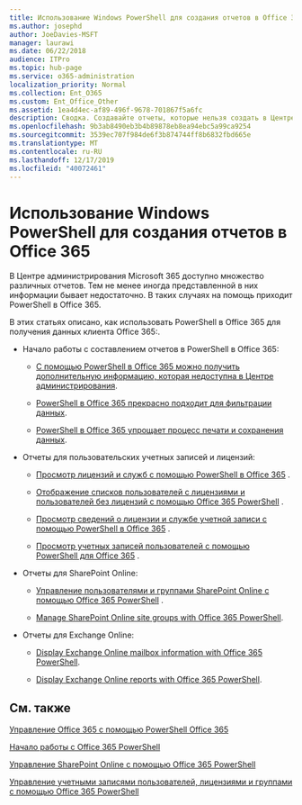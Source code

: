 ```yaml
---
title: Использование Windows PowerShell для создания отчетов в Office 365
ms.author: josephd
author: JoeDavies-MSFT
manager: laurawi
ms.date: 06/22/2018
audience: ITPro
ms.topic: hub-page
ms.service: o365-administration
localization_priority: Normal
ms.collection: Ent_O365
ms.custom: Ent_Office_Other
ms.assetid: 1ea4d4ec-af89-496f-9678-701867f5a6fc
description: Сводка. Создавайте отчеты, которые нельзя создать в Центре администрирования Microsoft 365, используя PowerShell в Office 365.
ms.openlocfilehash: 9b3ab8490eb3b4b89878eb8ea94ebc5a99ca9254
ms.sourcegitcommit: 3539ec707f984de6f3b874744ff8b6832fbd665e
ms.translationtype: MT
ms.contentlocale: ru-RU
ms.lasthandoff: 12/17/2019
ms.locfileid: "40072461"
---
```

# <a name="use-windows-powershell-to-create-reports-in-office-365"></a>Использование Windows PowerShell для создания отчетов в Office 365

В Центре администрирования Microsoft 365 доступно множество различных отчетов. Тем не менее иногда представленной в них информации бывает недостаточно. В таких случаях на помощь приходит PowerShell в Office 365.
  
В этих статьях описано, как использовать PowerShell в Office 365 для получения данных клиента Office 365:.
  
- Начало работы с составлением отчетов в PowerShell в Office 365:
    
  - [С помощью PowerShell в Office 365 можно получить дополнительную информацию, которая недоступна в Центре администрирования](https://technet.microsoft.com/library/dn568034.aspx#reveal).
    
  - [PowerShell в Office 365 прекрасно подходит для фильтрации данных](https://technet.microsoft.com/library/dn568034.aspx#filter).
    
  - [PowerShell в Office 365 упрощает процесс печати и сохранения данных](https://technet.microsoft.com/library/dn568034.aspx#printsave).
    
- Отчеты для пользовательских учетных записей и лицензий:
    
  - [Просмотр лицензий и служб с помощью PowerShell в Office 365](view-licenses-and-services-with-office-365-powershell.md) .
    
  - [Отображение списков пользователей с лицензиями и пользователей без лицензий с помощью Office 365 PowerShell](view-licensed-and-unlicensed-users-with-office-365-powershell.md) .
    
  - [Просмотр сведений о лицензии и службе учетной записи с помощью PowerShell в Office 365](view-account-license-and-service-details-with-office-365-powershell.md) .
    
  - [Просмотр учетных записей пользователей с помощью PowerShell для Office 365](view-user-accounts-with-office-365-powershell.md) .
    
- Отчеты для SharePoint Online:
    
  - [Управление пользователями и группами SharePoint Online с помощью Office 365 PowerShell](https://technet.microsoft.com/library/9680af2e-a965-4e62-92ee-da72105c7800.aspx) .
    
  - [Manage SharePoint Online site groups with Office 365 PowerShell](https://technet.microsoft.com/library/122f4099-c78d-4cce-bab0-4343b04596ae.aspx).
    
- Отчеты для Exchange Online:
    
  - [Display Exchange Online mailbox information with Office 365 PowerShell](https://technet.microsoft.com/library/13843002-56ca-4b75-81c5-84386522b01b.aspx).
    
  - [Display Exchange Online reports with Office 365 PowerShell](https://technet.microsoft.com/library/4873a063-9fc4-4ed9-826a-6e935fef61d4.aspx).
    
## <a name="see-also"></a>См. также

[Управление Office 365 с помощью PowerShell Office 365](manage-office-365-with-office-365-powershell.md)
  
[Начало работы с Office 365 PowerShell](getting-started-with-office-365-powershell.md)
  
[Управление SharePoint Online с помощью Office 365 PowerShell](manage-sharepoint-online-with-office-365-powershell.md)
  
[Управление учетными записями пользователей, лицензиями и группами с помощью Office 365 PowerShell](manage-user-accounts-and-licenses-with-office-365-powershell.md)
  
